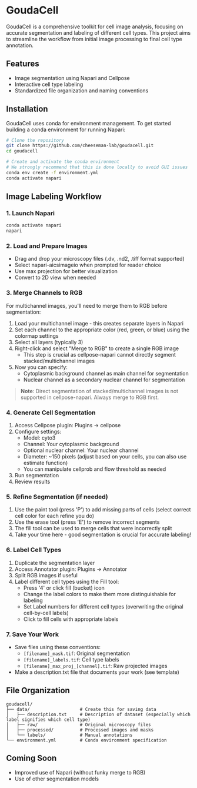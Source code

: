 # GoudaCell

GoudaCell is a comprehensive toolkit for cell image analysis, focusing on accurate segmentation and labeling of different cell types. This project aims to streamline the workflow from initial image processing to final cell type annotation.

## Features

- Image segmentation using Napari and Cellpose
- Interactive cell type labeling
- Standardized file organization and naming conventions

## Installation

GoudaCell uses conda for environment management. To get started building a conda environment for running Napari:

```bash
# Clone the repository
git clone https://github.com/cheeseman-lab/goudacell.git
cd goudacell

# Create and activate the conda environment
# We strongly recommend that this is done locally to avoid GUI issues
conda env create -f environment.yml
conda activate napari
```

## Image Labeling Workflow

### 1. Launch Napari
```bash
conda activate napari
napari
```

### 2. Load and Prepare Images
- Drag and drop your microscopy files (.dv, .nd2, .tiff format supported)
- Select napari-aicsimageio when prompted for reader choice
- Use max projection for better visualization
- Convert to 2D view when needed

### 3. Merge Channels to RGB
For multichannel images, you'll need to merge them to RGB before segmentation:
1. Load your multichannel image - this creates separate layers in Napari
2. Set each channel to the appropriate color (red, green, or blue) using the colormap settings
3. Select all layers (typically 3)
4. Right-click and select "Merge to RGB" to create a single RGB image
   - This step is crucial as cellpose-napari cannot directly segment stacked/multichannel images
5. Now you can specify:
   - Cytoplasmic background channel as main channel for segmentation
   - Nuclear channel as a secondary nuclear channel for segmentation
   
> **Note**: Direct segmentation of stacked/multichannel images is not supported in cellpose-napari. Always merge to RGB first.

### 4. Generate Cell Segmentation
1. Access Cellpose plugin: Plugins -> cellpose
2. Configure settings:
   - Model: cyto3
   - Channel: Your cytoplasmic background
   - Optional nuclear channel: Your nuclear channel
   - Diameter: ~150 pixels (adjust based on your cells, you can also use estimate function)
   - You can manipulate cellprob and flow threshold as needed
3. Run segmentation
4. Review results

### 5. Refine Segmentation (if needed)
1. Use the paint tool (press 'P') to add missing parts of cells (select correct cell color for each refine you do)
2. Use the erase tool (press 'E') to remove incorrect segments
3. The fill tool can be used to merge cells that were incorrectly split
4. Take your time here - good segmentation is crucial for accurate labeling!

### 6. Label Cell Types
1. Duplicate the segmentation layer
2. Access Annotator plugin: Plugins -> Annotator
3. Split RGB images if useful
4. Label different cell types using the Fill tool:
   - Press '4' or click fill (bucket) icon
   - Change the label colors to make them more distinguishable for labeling
   - Set Label numbers for different cell types (overwriting the original cell-by-cell labels)
   - Click to fill cells with appropriate labels

### 7. Save Your Work
- Save files using these conventions:
    - `[filename]_mask.tif`: Original segmentation
    - `[filename]_labels.tif`: Cell type labels
    - `[filename]_max_proj_[channel].tif`: Raw projected images
- Make a description.txt file that documents your work (see template)

## File Organization

```
goudacell/
├── data/                   # Create this for saving data
│   ├── description.txt     # Description of dataset (especially which label signifies which cell type)
│   ├── raw/                # Original microscopy files
│   ├── processed/          # Processed images and masks
│   └── labels/             # Manual annotations
└── environment.yml         # Conda environment specification
```

## Coming Soon

- Improved use of Napari (without funky merge to RGB)
- Use of other segmentation models